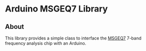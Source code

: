 # Arduino MSGEQ7 Library
## About
This library provides a simple class to interface the [MSGEQ7](http://www.mix-sig.com/index.php/msgeq7-seven-band-graphic-equalizer-display-filter) 7-band frequency analysis chip with an Arduino.